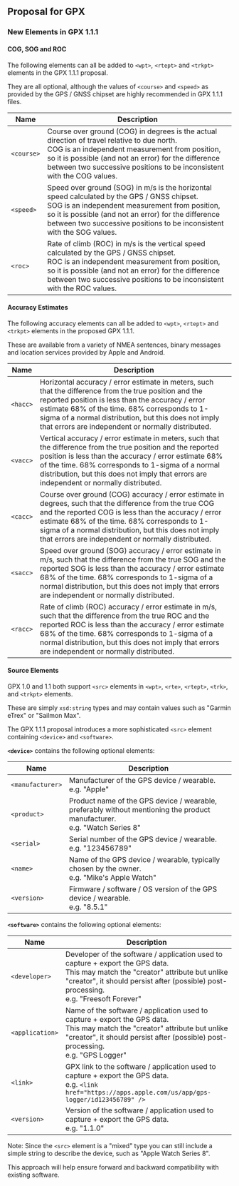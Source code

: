 ## Proposal for GPX

### New Elements in GPX 1.1.1

#### COG, SOG and ROC

The following elements can all be added to `<wpt>`, `<rtept>` and `<trkpt>` elements in the GPX 1.1.1 proposal.

They are all optional, although the values of `<course>` and `<speed>` as provided by the GPS / GNSS chipset are highly recommended in GPX 1.1.1 files.

| Name       | Description                                                  |
| ---------- | ------------------------------------------------------------ |
| `<course>` | Course over ground (COG) in degrees is the actual direction of travel relative to due north.<br/>COG is an independent measurement from position, so it is possible (and not an error) for the difference between two successive positions to be inconsistent with the COG values. |
| `<speed>`  | Speed over ground (SOG) in m/s is the horizontal speed calculated by the GPS / GNSS chipset.<br/>SOG is an independent measurement from position, so it is possible (and not an error) for the difference between two successive positions to be inconsistent with the SOG values. |
| `<roc>`    | Rate of climb (ROC) in m/s is the vertical speed calculated by the GPS / GNSS chipset.<br/>ROC is an independent measurement from position, so it is possible (and not an error) for the difference between two successive positions to be inconsistent with the ROC values. |


#### Accuracy Estimates

The following accuracy elements can all be added to `<wpt>`, `<rtept>` and `<trkpt>` elements in the proposed GPX 1.1.1.

These are available from a variety of NMEA sentences, binary messages and location services provided by Apple and Android.

| Name     | Description                                                  |
| -------- | ------------------------------------------------------------ |
| `<hacc>` | Horizontal accuracy / error estimate in meters, such that the difference from the true position and the reported position is less than the accuracy / error estimate 68% of the time. 68% corresponds to 1-sigma of a normal distribution, but this does not imply that errors are independent or normally distributed. |
| `<vacc>` | Vertical accuracy / error estimate in meters, such that the difference from the true position and the reported position is less than the accuracy / error estimate 68% of the time. 68% corresponds to 1-sigma of a normal distribution, but this does not imply that errors are independent or normally distributed. |
| `<cacc>` | Course over ground (COG) accuracy / error estimate in degrees, such that the difference from the true COG and the reported COG is less than the accuracy / error estimate 68% of the time. 68% corresponds to 1-sigma of a normal distribution, but this does not imply that errors are independent or normally distributed. |
| `<sacc>` | Speed over ground (SOG) accuracy / error estimate in m/s, such that the difference from the true SOG and the reported SOG is less than the accuracy / error estimate 68% of the time. 68% corresponds to 1-sigma of a normal distribution, but this does not imply that errors are independent or normally distributed. |
| `<racc>` | Rate of climb (ROC) accuracy / error estimate in m/s, such that the difference from the true ROC and the reported ROC is less than the accuracy / error estimate 68% of the time. 68% corresponds to 1-sigma of a normal distribution, but this does not imply that errors are independent or normally distributed. |


#### Source Elements

GPX 1.0 and 1.1 both support `<src>` elements in `<wpt>`, `<rte>`, `<rtept>`, `<trk>`, and `<trkpt>` elements.

These are simply `xsd:string` types and may contain values such as "Garmin eTrex" or "Sailmon Max".

The GPX 1.1.1 proposal introduces a more sophisticated `<src>` element containing `<device>` and `<software>`.

**`<device>`** contains the following optional elements:

| Name             | Description                                                  |
| ---------------- | ------------------------------------------------------------ |
| `<manufacturer>` | Manufacturer of the GPS device / wearable.<br/>e.g. "Apple"  |
| `<product>`      | Product name of the GPS device / wearable, preferably without mentioning the product manufacturer.<br/>e.g. "Watch Series 8" |
| `<serial>`       | Serial number of the GPS device / wearable.<br/>e.g. "123456789" |
| `<name>`         | Name of the GPS device / wearable, typically chosen by the owner.<br/>e.g. "Mike's Apple Watch" |
| `<version>`      | Firmware / software / OS version of the GPS device / wearable.<br/>e.g. "8.5.1" |

**`<software>`** contains the following optional elements:

| Name            | Description                                                  |
| --------------- | ------------------------------------------------------------ |
| `<developer>`   | Developer of the software / application used to capture + export the GPS data.<br/>This may match the "creator" attribute but unlike "creator", it should persist after (possible) post-processing.<br/>e.g. "Freesoft Forever" |
| `<application>` | Name of the software / application used to capture + export the GPS data.<br/>This may match the "creator" attribute but unlike "creator", it should persist after (possible) post-processing.<br/>e.g. "GPS Logger" |
| `<link>`        | GPX link to the software / application used to capture + export the GPS data.<br/>e.g. `<link href="https://apps.apple.com/us/app/gps-logger/id123456789" />` |
| `<version>`     | Version of the software / application used to capture + export the GPS data.<br/>e.g. "1.1.0" |

Note: Since the `<src>` element is a "mixed" type you can still include a simple string to describe the device, such as "Apple Watch Series 8".

This approach will help ensure forward and backward compatibility with existing software.
